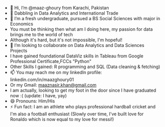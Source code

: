 - 👋 Hi, I’m @maaz-ghoury from Karachi, Pakistan
- 👀 Dabbling in Data Analytics and International Trade
- 🌱 I’m a fresh undergraduate, pursued a BS Social Sciences with major in Economics
- You must be thinking then what am I doing here, my passion for data brings me to the world of tech
- Although it's hard, but it's not impossible, I'm hopeful!
- 💞️ I’m looking to collaborate on Data Analytics and Data Sciences Projects
- I have gained foundational DataViz skills in Tableau from Google Professional Certificate,FCCs "Python"
- Other Skills I gained: R programming and SQL (Data cleaning & fetching)
- 📫 You may reach me on my linkedIn profile: linkedin.com/in/maazghoury01
- Or my Gmail: maaznasir.khan@gmail.com
- I am actually, looking to get my foot in the door since I have graduated now :( (update: I have, yay)
- 😄 Pronouns: Him/His
- ⚡ Fun fact: I am an athlete who plays professional hardball cricket and I'm also a football enthusiast (Slowly over time, I've built love for Ronaldo which is now equal to my love for messi!)
<!---
maaz-ghoury/maaz-ghoury is a ✨ special ✨ repository because its `README.md` (this file) appears on your GitHub profile, special since its my bio
--->
